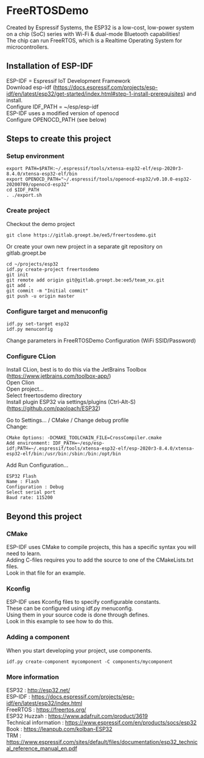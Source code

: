 # FreeRTOSDemo

Created by Espressif Systems, the ESP32 is a low-cost, low-power system on a chip (SoC) series with Wi-Fi & dual-mode Bluetooth capabilities!  
The chip can run FreeRTOS, which is a Realtime Operating System for microcontrollers.  

## Installation of ESP-IDF

ESP-IDF = Espressif IoT Development Framework  
Download esp-idf (https://docs.espressif.com/projects/esp-idf/en/latest/esp32/get-started/index.html#step-1-install-prerequisites) and install.  
Configure IDF_PATH = ~/esp/esp-idf  
ESP-IDF uses a modified version of openocd    
Configure OPENOCD_PATH (see below)

## Steps to create this project

### Setup environment

```commandline
export PATH=$PATH:~/.espressif/tools/xtensa-esp32-elf/esp-2020r3-8.4.0/xtensa-esp32-elf/bin
export OPENOCD_PATH="~/.espressif/tools/openocd-esp32/v0.10.0-esp32-20200709/openocd-esp32"
cd $IDF_PATH
. ./export.sh
```

### Create project

Checkout the demo project
```commandline
git clone https://gitlab.groept.be/ee5/freertosdemo.git
```

Or create your own new project in a separate git repository on gitlab.groept.be
```commandline
cd ~/projects/esp32
idf.py create-project freertosdemo
git init
git remote add origin git@gitlab.groept.be:ee5/team_xx.git
git add .
git commit -m "Initial commit"
git push -u origin master
```

### Configure target and menuconfig

```commandline
idf.py set-target esp32
idf.py menuconfig
```
Change parameters in FreeRTOSDemo Configuration (WiFi SSID/Password)

### Configure CLion

Install CLion, best is to do this via the JetBrains Toolbox (https://www.jetbrains.com/toolbox-app/)  
Open Clion  
Open project...  
Select freertosdemo directory  
Install plugin ESP32 via settings/plugins (Ctrl-Alt-S)
(https://github.com/paoloach/ESP32)

Go to Settings... / CMake / Change debug profile    
Change:  
```
CMake Options: -DCMAKE_TOOLCHAIN_FILE=CrossCompiler.cmake  
Add environment: IDF_PATH=~/esp/esp-idf;PATH=~/.espressif/tools/xtensa-esp32-elf/esp-2020r3-8.4.0/xtensa-esp32-elf/bin:/usr/bin:/sbin:/bin:/opt/bin  
```
Add Run Configuration...  
```
ESP32 Flash  
Name : Flash  
Configuration : Debug  
Select serial port  
Baud rate: 115200  
```

## Beyond this project

### CMake

ESP-IDF uses CMake to compile projects, this has a specific syntax you will need to learn.  
Adding C-files requires you to add the source to one of the CMakeLists.txt files.  
Look in that file for an example.

### Kconfig

ESP-IDF uses Kconfig files to specify configurable constants.  
These can be configured using idf.py menuconfig.  
Using them in your source code is done through defines.  
Look in this example to see how to do this.  

### Adding a component

When you start developing your project, use components.

```commandline
idf.py create-component mycomponent -C components/mycomponent
```
### More information

ESP32 : http://esp32.net/  
ESP-IDF : https://docs.espressif.com/projects/esp-idf/en/latest/esp32/index.html  
FreeRTOS : https://freertos.org/  
ESP32 Huzzah : https://www.adafruit.com/product/3619  
Technical information : https://www.espressif.com/en/products/socs/esp32  
Book : https://leanpub.com/kolban-ESP32  
TRM : https://www.espressif.com/sites/default/files/documentation/esp32_technical_reference_manual_en.pdf  